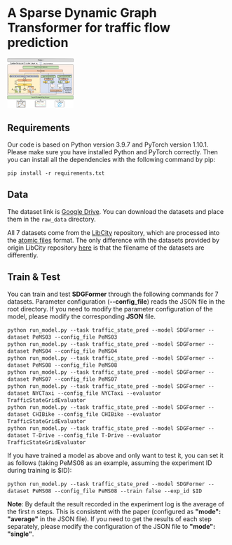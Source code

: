 #  A Sparse Dynamic Graph Transformer for traffic flow prediction

<img src="./framework.png" width="30%">

## Requirements

Our code is based on Python version 3.9.7 and PyTorch version 1.10.1. Please make sure you have installed Python and PyTorch correctly. Then you can install all the dependencies with the following command by pip:

```shell
pip install -r requirements.txt
```

## Data

The dataset link is [Google Drive](https://drive.google.com/drive/folders/176Uogr_kty02NQcM9gB2ZT_ngulEhb0H?usp=share_link). You can download the datasets and place them in the `raw_data` directory.

All 7 datasets come from the [LibCity](https://github.com/LibCity/Bigscity-LibCity) repository, which are processed into the [atomic files](https://bigscity-libcity-docs.readthedocs.io/en/latest/user_guide/data/atomic_files.html) format. The only difference with the datasets provided by origin LibCity repository [here](https://drive.google.com/drive/folders/1g5v2Gq1tkOq8XO0HDCZ9nOTtRpB6-gPe?usp=sharing) is that the filename of the datasets are differently.



## Train & Test

You can train and test **SDGFormer** through the following commands for 7 datasets. Parameter configuration (**--config_file**) reads the JSON file in the root directory. If you need to modify the parameter configuration of the model, please modify the corresponding **JSON** file.

```shell
python run_model.py --task traffic_state_pred --model SDGFormer --dataset PeMS03 --config_file PeMS03
python run_model.py --task traffic_state_pred --model SDGFormer --dataset PeMS04 --config_file PeMS04
python run_model.py --task traffic_state_pred --model SDGFormer --dataset PeMS08 --config_file PeMS08
python run_model.py --task traffic_state_pred --model SDGFormer --dataset PeMS07 --config_file PeMS07
python run_model.py --task traffic_state_pred --model SDGFormer --dataset NYCTaxi --config_file NYCTaxi --evaluator TrafficStateGridEvaluator
python run_model.py --task traffic_state_pred --model SDGFormer --dataset CHIBike --config_file CHIBike --evaluator TrafficStateGridEvaluator
python run_model.py --task traffic_state_pred --model SDGFormer --dataset T-Drive --config_file T-Drive --evaluator TrafficStateGridEvaluator
```

If you have trained a model as above and only want to test it, you can set it as follows (taking PeMS08 as an example, assuming the experiment ID during training is $ID):

```shell
python run_model.py --task traffic_state_pred --model SDGFormer --dataset PeMS08 --config_file PeMS08 --train false --exp_id $ID
```

**Note**: By default the result recorded in the experiment log is the average of the first n steps. This is consistent with the paper (configured as **"mode": "average"** in the JSON file). If you need to get the results of each step separately, please modify the configuration of the JSON file to **"mode": "single"**.






